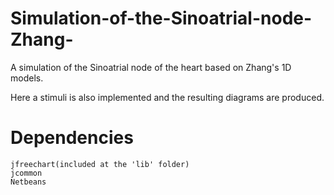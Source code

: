 Simulation-of-the-Sinoatrial-node-Zhang-
========================================

A simulation of the Sinoatrial node of the heart based on Zhang's 1D models. 

Here a stimuli is also implemented and the resulting diagrams are produced. 


Dependencies
============
    jfreechart(included at the 'lib' folder)
    jcommon
    Netbeans
